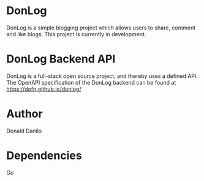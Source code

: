 # DonLog

DonLog is a simple blogging project which allows users to share, comment and like blogs.
This project is currently in development.

# DonLog Backend API

DonLog is a full-stack open source project, and thereby uses a defined API. The 
OpenAPI specification of the DonLog backend can be found at https://dofn.github.io/donlog/

# Author

Donald Danilo 

# Dependencies

Go
